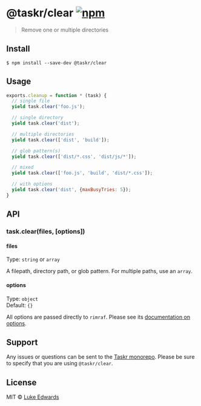 # @taskr/clear [![npm](https://img.shields.io/npm/v/@taskr/clear.svg)](https://npmjs.org/package/@taskr/clear)

> Remove one or multiple directories


## Install

```
$ npm install --save-dev @taskr/clear
```


## Usage

```js
exports.cleanup = function * (task) {
  // single file
  yield task.clear('foo.js');

  // single directory
  yield task.clear('dist');

  // multiple directories
  yield task.clear(['dist', 'build']);

  // glob pattern(s)
  yield task.clear(['dist/*.css', 'dist/js/*']);

  // mixed
  yield task.clear(['foo.js', 'build', 'dist/*.css']);

  // with options
  yield task.clear('dist', {maxBusyTries: 5});
}
```


## API

### task.clear(files, [options])

#### files

Type: `string` or `array`

A filepath, directory path, or glob pattern. For multiple paths, use an `array`.


#### options

Type: `object`<br>
Default: `{}`

All options are passed directly to `rimraf`. Please see its [documentation on options](https://github.com/isaacs/rimraf#options).


## Support

Any issues or questions can be sent to the [Taskr monorepo](https://github.com/lukeed/taskr/issues/new). Please be sure to specify that you are using `@taskr/clear`.

## License

MIT © [Luke Edwards](https://lukeed.com)
